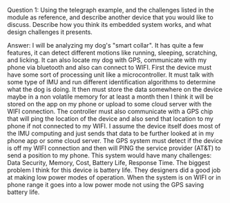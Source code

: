 Question 1:
Using the telegraph example, and the challenges listed in the module as reference, and describe another device that you would like to discuss. Describe how you think its embedded system works, and what design challenges it presents.

Answer:
I will be analyzing my dog's "smart collar". It has quite a few features, it can detect different motions like running, sleeping, scratching, and licking. It can also locate my dog with GPS, communicate with my phone via bluetooth and also can connect to WIFI. First the device must have some sort of processing unit like a microcontroller. It must talk with some type of IMU and run different identification algorithms to determine what the dog is doing. It then must store the data somewhere on the device maybe in a non volatile memory for at least a month then I think it will be stored on the app on my phone or upload to some cloud server with the WIFI connection. The controller must also communicate with a GPS chip that will ping the location of the device and also send that location to my phone if not connected to my WIFI. I assume the device itself does most of the IMU computing and just sends that data to be further looked at in my phone app or some cloud server. The GPS system must detect if the device is off my WIFI connection and then will PING the service provider (AT&T) to send a position to my phone. This system would have many challenges: Data Security, Memory, Cost, Battery Life, Response Time. The biggest problem I think for this device is battery life. They designers did a good job at making low power modes of operation. When the system is on WIFI or in phone range it goes into a low power mode not using the GPS saving battery life. 
